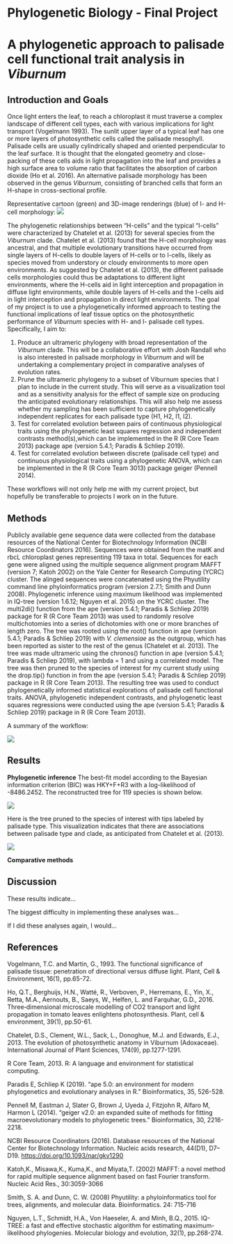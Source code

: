 # Phylogenetic Biology - Final Project
# A phylogenetic approach to palisade cell functional trait analysis in *Viburnum*

## Introduction and Goals

Once light enters the leaf, to reach a chloroplast it must traverse a complex landscape of different cell types, each with various implications for light transport (Vogelmann 1993). The sunlit upper layer of a typical leaf has one or more layers of photosynthetic cells called the palisade mesophyll. Palisade cells are usually cylindrically shaped and oriented perpendicular to the leaf surface. It is thought that the elongated geometry and close-packing of these cells aids in light propagation into the leaf and provides a high surface area to volume ratio that facilitates the absorption of carbon dioxide (Ho et al. 2016). An alternative palisade morphology has been observed in the genus *Viburnum*, consisting of branched cells that form an H-shape in cross-sectional profile. 

Representative cartoon (green) and 3D-image renderings (blue) of I- and H-cell morphology: 
![](FinalProject_files/images/hcells.png)

The phylogenetic relationships between “H-cells” and the typical “I-cells”  were characterized by Chatelet et al. (2013) for several species from the *Viburnum* clade. Chatelet et al. (2013) found that the H-cell morphology was ancestral, and that multiple evolutionary transitions have occurred from single layers of H-cells to double layers of H-cells or to I-cells, likely as species moved from understory or cloudy environments to more open environments. As suggested by Chatelet et al. (2013), the different palisade cells morphologies could thus be adaptations to different light environments, where the H-cells aid in light interception and propagation in diffuse light environments, while double layers of H-cells and the I-cells aid in light interception and propagation in direct light environments. The goal of my project is to use a phylogenetically informed approach to testing the functional implications of leaf tissue optics on the photosynthetic performance of *Viburnum* species with H- and I- palisade cell types. Specifically, I aim to:

1.	Produce an ultrameric phylogeny with broad representation of the *Viburnum* clade. This will be a collaborative effort with Josh Randall who is also interested in palisade morphology in *Viburnum* and will be undertaking a complementary project in comparative analyses of evolution rates. 
2.	Prune the ultrameric phylogeny to a subset of Viburnum species that I plan to include in the current study. This will serve as a visualization tool and as a sensitivity analysis for the effect of sample size on producing the anticipated evolutionary relationships. This will also help me assess whether my sampling has been sufficient to capture phylogenetically independent replicates for each palisade type (H1, H2, I1, I2).
3.	Test for correlated evolution between pairs of continuous physiological traits using the phylogenetic least squares regression and independent contrasts method(s),which can be implemented in the R (R Core Team 2013) package ape (version 5.4.1; Paradis & Schliep 2019). 
4.	Test for correlated evolution between discrete (palisade cell type) and continuous physiological traits using a phylogenetic ANOVA, which can be implemented in the R (R Core Team 3013) package geiger (Pennell 2014).

These workflows will not only help me with my current project, but hopefully be transferable to projects I work on in the future.  

## Methods

Publicly available gene sequence data were collected from the database resources of the National Center for Biotechnology Information (NCBI Resource Coordinators 2016). Sequences were obtained from the matK and rbcL chloroplast genes representing 119 taxa in total. Sequences for each gene were aligned using the multiple sequence alignment program MAFFT (version 7; Katoh 2002) on the Yale Center for Research Computing (YCRC) cluster. The alinged sequences were concatenated using the Phyutility command line phyloinformatics program (version 2.7.1; Smith and Dunn 2008). Phylogenetic inference using maximum likelihood was implemented in IQ-tree (version 1.6.12; Nguyen et al. 2015) on the YCRC cluster. The multi2di() function from the ape (version 5.4.1; Paradis & Schliep 2019) package for R (R Core Team 2013) was used to randomly resolve multichotomies into a series of dichotomies with one or more branches of length zero. The tree was rooted using the root() function in ape (version 5.4.1; Paradis & Schliep 2019) with *V. clemensiae* as the outgroup, which has been reported as sister to the rest of the genus (Chatelet et al. 2013). The tree was made ultrameric using the chronos() function in ape (version 5.4.1; Paradis & Schliep 2019), with lambda = 1 and using a correlated model. The tree was then pruned to the species of interest for my current study using the drop.tip() function in from the ape (version 5.4.1; Paradis & Schliep 2019) package in R (R Core Team 2013). The resulting tree was used to conduct phylogenetically informed statistical explorations of palisade cell functional traits. ANOVA, phylogenetic independent contrasts, and phylogenetic least squares regressions were conducted using the ape (version 5.4.1; Paradis & Schliep 2019) package in R (R Core Team 2013).

A summary of the workflow:  

![](FinalProject_files/images/methods.png)


## Results

**Phylogenetic inference**
The best-fit model according to the Bayesian information criterion (BIC) was HKY+F+R3 with a log-likelihood of -8486.2452. The reconstructed tree for 119 species is shown below.

![](FinalProject_files/images/phy-2.png)

Here is the tree pruned to the species of interest with tips labeled by palisade type. This visualization indicates that there are associations between palisade type and clade, as anticipated from Chatelet et al. (2013). 

![](FinalProject_files/images/unnamed-chunk-3-1.png) 

**Comparative methods**

## Discussion

These results indicate...

The biggest difficulty in implementing these analyses was...

If I did these analyses again, I would...

## References

Vogelmann, T.C. and Martin, G., 1993. The functional significance of palisade tissue: penetration of directional versus diffuse light. Plant, Cell & Environment, 16(1), pp.65-72.

Ho, Q.T., Berghuijs, H.N., Watté, R., Verboven, P., Herremans, E., Yin, X., Retta, M.A., Aernouts, B., Saeys, W., Helfen, L. and Farquhar, G.D., 2016. Three‐dimensional microscale modelling of CO2 transport and light propagation in tomato leaves enlightens photosynthesis. Plant, cell & environment, 39(1), pp.50-61.

Chatelet, D.S., Clement, W.L., Sack, L., Donoghue, M.J. and Edwards, E.J., 2013. The evolution of photosynthetic anatomy in Viburnum (Adoxaceae). International Journal of Plant Sciences, 174(9), pp.1277-1291.

R Core Team, 2013. R: A language and environment for statistical computing.

Paradis E, Schliep K (2019). “ape 5.0: an environment for modern phylogenetics and evolutionary analyses in R.” Bioinformatics, 35, 526-528.

Pennell M, Eastman J, Slater G, Brown J, Uyeda J, Fitzjohn R, Alfaro M, Harmon L (2014). “geiger v2.0: an expanded suite of methods for fitting macroevolutionary models to phylogenetic trees.” Bioinformatics, 30, 2216-2218.

NCBI Resource Coordinators (2016). Database resources of the National Center for Biotechnology Information. Nucleic acids research, 44(D1), D7–D19. https://doi.org/10.1093/nar/gkv1290

Katoh,K., Misawa,K., Kuma,K., and Miyata,T. (2002) MAFFT: a novel method for rapid multiple sequence alignment based on fast Fourier transform. Nucleic Acid Res., 30:3059-3066

Smith, S. A. and Dunn, C. W. (2008) Phyutility: a phyloinformatics tool for trees, alignments, and molecular data. Bioinformatics. 24: 715-716

Nguyen, L.T., Schmidt, H.A., Von Haeseler, A. and Minh, B.Q., 2015. IQ-TREE: a fast and effective stochastic algorithm for estimating maximum-likelihood phylogenies. Molecular biology and evolution, 32(1), pp.268-274.

